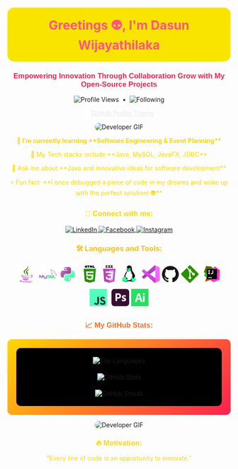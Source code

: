 <h1 align="center" style="color: #FF5580; background-color: #F9E400; padding: 20px; border-radius: 15px;">
  Greetings 👽, I'm Dasun Wijayathilaka
</h1>

<h3 align="center" style="color: #FF204E; font-family: Arial, sans-serif; font-weight: bold;">
  Empowering Innovation Through Collaboration Grow with My Open-Source Projects
</h3>

<p align="center">
  <img src="https://komarev.com/ghpvc/?username=dasunwijayathilaka&label=Profile%20views&color=ff1493&style=flat" alt="Profile Views" />
  &nbsp;•&nbsp;
  <img src="https://img.shields.io/github/followers/dasunwijayathilaka?label=Followers&color=ff1493&style=flat" alt="Following" />
</p>
  




<p align="center">
  <a href="https://github.com/ryo-ma/github-profile-trophy">
    <img src="https://github-profile-trophy.vercel.app/?username=dasunwijayathilaka&theme=radical&no-bg=true&no-frame=true&column=6&row=2&margin-w=15&margin-h=15&title=Stars,Followers,Commit,Issues,PullRequest,Repositories" alt="GitHub Profile Trophy" style="filter: brightness(9.2) saturate(1.5);" />
  </a>
</p>

<p align="center">
  <img src="https://media1.tenor.com/m/gn-pCY5IfHQAAAAC/kakashi-chidori.gif" alt="Developer GIF" width="500" style="border-radius: 10px;" />
</p>

<div align="center">
  <p align="center" style="color: #FFD700; font-weight: bold;">🔭 I’m currently learning **Software Engineering & Event Planning**</p>
  <p align="center" style="color: #FFD700;">🌱 My Tech stacks include **Java, MySQL, JavaFX, JDBC**</p>
  <p align="center" style="color: #FFD700;">💬 Ask me about **Java and innovative ideas for software development**</p>
  <p align="center" style="color: #FFD700;">⚡ Fun fact: **I once debugged a piece of code in my dreams and woke up with the perfect solution! 👽**</p>
</div>

<h3 align="center" style="color: #FFD700; font-family: Arial, sans-serif; font-weight: bold;">🤝 Connect with me:</h3>
<p align="center">
  <a href="https://linkedin.com/in/dasun-de-silva" target="blank">
    <img align="center" src="https://raw.githubusercontent.com/rahuldkjain/github-profile-readme-generator/master/src/images/icons/Social/linked-in-alt.svg" alt="LinkedIn" height="30" width="40" />
  </a>
  <a href="https://fb.com/dasun-wijayathilaka" target="blank">
    <img align="center" src="https://raw.githubusercontent.com/rahuldkjain/github-profile-readme-generator/master/src/images/icons/Social/facebook.svg" alt="Facebook" height="30" width="40" />
  </a>
  <a href="https://instagram.com/your_instagram_handle" target="blank">
    <img align="center" src="https://raw.githubusercontent.com/rahuldkjain/github-profile-readme-generator/master/src/images/icons/Social/instagram.svg" alt="Instagram" height="30" width="40" />
  </a>
</p>

<h3 align="center" style="color: #FFC100;">🛠️ Languages and Tools:</h3>
<div align="center" style="display: flex; flex-wrap: wrap; justify-content: center; text-align: center;">
  <div style="margin: 5px;">
    <img src="https://raw.githubusercontent.com/devicons/devicon/master/icons/java/java-original.svg" alt="Java" width="40" height="40" style="filter: hue-rotate(90deg);" />
  </div>
  <div style="margin: 5px;">
    <img src="https://raw.githubusercontent.com/devicons/devicon/master/icons/mysql/mysql-original-wordmark.svg" alt="MySQL" width="40" height="40" style="filter: hue-rotate(90deg);" />
    <img src="https://raw.githubusercontent.com/devicons/devicon/master/icons/python/python-original.svg" alt="Python" width="40" height="40" style="filter: hue-rotate(90deg);" />
  </div>
  <div style="margin: 5px;">
    <img src="https://raw.githubusercontent.com/devicons/devicon/master/icons/html5/html5-original-wordmark.svg" alt="HTML5" width="40" height="40" style="filter: hue-rotate(90deg);" />
    <img src="https://raw.githubusercontent.com/devicons/devicon/master/icons/css3/css3-original-wordmark.svg" alt="CSS3" width="40" height="40" style="filter: hue-rotate(90deg);" />
    <img src="https://raw.githubusercontent.com/devicons/devicon/master/icons/linux/linux-original.svg" alt="Linux" width="40" height="40" style="filter: hue-rotate(90deg);" />
  </div>
  <div style="margin: 5px;">
    <img src="https://raw.githubusercontent.com/devicons/devicon/master/icons/vscode/vscode-original.svg" alt="VS Code" width="40" height="40" style="filter: hue-rotate(90deg);" />
    <img src="https://raw.githubusercontent.com/devicons/devicon/master/icons/github/github-original.svg" alt="GitHub" width="40" height="40" style="filter: hue-rotate(90deg);" />
    <img src="https://raw.githubusercontent.com/devicons/devicon/master/icons/git/git-original.svg" alt="Git" width="40" height="40" style="filter: hue-rotate(90deg);" />
  </div>
  <div style="margin: 5px;">
    <img src="https://raw.githubusercontent.com/devicons/devicon/master/icons/intellij/intellij-original.svg" alt="IntelliJ" width="40" height="40" style="filter: hue-rotate(90deg);" />
  </div>
  <div style="margin: 5px;">
    <img src="https://raw.githubusercontent.com/devicons/devicon/master/icons/javascript/javascript-original.svg" alt="JavaScript" width="40" height="40" style="filter: hue-rotate(90deg);" />
  </div>
  <div style="margin: 5px;">
    <img src="https://raw.githubusercontent.com/devicons/devicon/master/icons/photoshop/photoshop-plain.svg" alt="Photoshop" width="40" height="40" style="filter: hue-rotate(90deg);" />
    <img src="https://raw.githubusercontent.com/devicons/devicon/master/icons/illustrator/illustrator-plain.svg" alt="Illustrator" width="40" height="40" style="filter: hue-rotate(90deg);" />
  </div>
</div>

<h3 align="center" style="color: #FF6D28; font-family: Arial, sans-serif; font-weight: bold;">📈 My GitHub Stats:</h3>
<div align="center" style="background: linear-gradient(135deg, #FFD700 0%, #FF204E 100%); padding: 20px; border-radius: 10px;">
  <div style="display: flex; flex-direction: column; align-items: center; background-color: #000000; padding: 20px; border-radius: 10px;">
    <div style="margin-bottom: 20px;">
      <img src="https://github-readme-stats.vercel.app/api/top-langs/?username=dasunwijayathilaka&layout=compact&theme=radical" alt="Top Languages" />
    </div>
    <div style="margin-bottom: 20px;">
      <img src="https://github-readme-stats.vercel.app/api?username=dasunwijayathilaka&show_icons=true&locale=en&theme=radical" alt="GitHub Stats" />
    </div>
    <div>
      <img src="https://github-readme-streak-stats.herokuapp.com/?user=dasunwijayathilaka&theme=radical&background=FF1493&ring=FFD700&fire=FFD700&stroke=000000&currStreakLabel=FFD700&currStreakNum=FFD700&sideNums=FFD700&sideLabels=FFD700" alt="GitHub Streak" />
    </div>
  </div>
</div>


<p align="center">
  <img src="https://media1.giphy.com/media/v1.Y2lkPTc5MGI3NjExMmcwNTdoZmNnZGI1d2FvcGVycTNiMzdpdndtbnllM2M5NWUwNG8ybCZlcD12MV9pbnRlcm5naWZfYnlfaWQmY3Q9Zw/X6E37oJR5niSmUOnoE/giphy.webp" alt="Developer GIF" width="750" style="border-radius: 10px;" />
</p>

<h3 align="center" style="color: #FFD700; font-family: Arial, sans-serif; font-weight: bold;">🔥 Motivation:</h3>
<p align="center" style="color: #FFD700;">
  "Every line of code is an opportunity to innovate."
</p>
